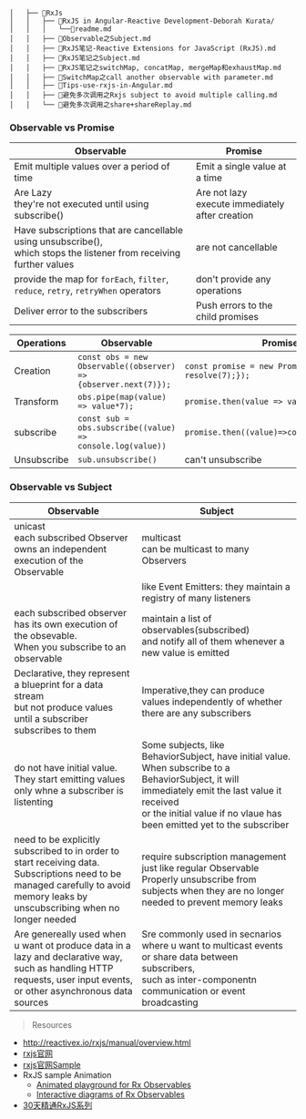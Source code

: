```
│   ├── 📂RxJs
│   │   ├── 📂RxJS in Angular-Reactive Development-Deborah Kurata/
│   │   │   └──📄readme.md
│   │   ├── 📄Observable之Subject.md
│   │   ├── 📄RxJS笔记-Reactive Extensions for JavaScript (RxJS).md
│   │   ├── 📄RxJS笔记之Subject.md
│   │   ├── 📄RxJS笔记之switchMap, concatMap, mergeMap和exhaustMap.md
│   │   ├── 📄SwitchMap之call another observable with parameter.md
│   │   ├── 📄Tips-use-rxjs-in-Angular.md
│   │   ├── 📄避免多次调用之Rxjs subject to avoid multiple calling.md
│   │   └── 📄避免多次调用之share+shareReplay.md
```

### Observable vs Promise

|Observable|Promise|
|---|---|
|Emit multiple values over a period of time|Emit a single value at a time|
|Are Lazy<br>they're not executed until using subscribe()|Are not lazy<br>execute immediately after creation|
|Have subscriptions that are cancellable using unsubscribe(),<br> which stops the listener from receiving further values|are not cancellable|
|provide the map for `forEach`, `filter`, `reduce`, `retry`, `retryWhen` operators|don't provide any operations|
|Deliver error to the subscribers|Push errors to the child promises|

|Operations|Observable|Promise|
|---|---|---|
|Creation|`const obs = new Observable((observer) =>{observer.next(7)});`|`const promise = new Promise(() => { resolve(7);});`|
|Transform|`obs.pipe(map(value) => value*7);`|`promise.then(value => value*7);`|
|subscribe|`const sub = obs.subscribe((value) => console.log(value))`|`promise.then((value)=>console.log(value))`|
|Unsubscribe|`sub.unsubscribe()`|can't unsubscribe|

### Observable vs Subject

|Observable|Subject|
|---|---|
|unicast<br>each subscribed Observer owns an independent execution of the Observable|multicast<br>can be multicast to many Observers|
||like Event Emitters: they maintain a registry of many listeners|
|each subscribed observer has its own execution of the obsevable.<br>When you subscribe to an observable|maintain a list of observables(subscribed) <br> and notify all of them whenever a new value is emitted|
|Declarative, they represent a blueprint for a data stream<br>but not produce values until a subscriber subscribes to them|Imperative,they can produce values independently of whether there are any subscribers|
|do not have initial value.<br>They start emitting values only whne a subscriber is listenting|Some subjects, like BehaviorSubject, have initial value.<br>When subscribe to a BehaviorSubject, it will immediately emit the last value it received <br>or the initial value if no vlaue has been emitted yet to the subscriber|
|need to be explicitly subscribed to in order to start receiving data.<br>Subscriptions need to be managed carefully to avoid memory leaks by unscubscribing when no longer needed|require subscription management just like regular Observable<br>Properly unsubscribe from subjects when they are no longer needed to prevent memory leaks|
|Are genereally used when u want ot produce data in a lazy and declarative way, <br>such as handling HTTP requests, user input events, or other asynchronous data sources|Sre commonly used in secnarios where u want to multicast events or share data between subscribers,<br>such as inter-componentn communication or event broadcasting|

> Resources

- http://reactivex.io/rxjs/manual/overview.html
- [rxjs官网](https://rxjs-dev.firebaseapp.com/)
- [rxjs官网Sample](https://github.com/Reactive-Extensions/RxJS/tree/master/examples)
- RxJS sample Animation
  - [Animated playground for Rx Observables](https://rxviz.com/)
  - [Interactive diagrams of Rx Observables](https://rxmarbles.com/)
- [30天精通RxJS系列](https://ithelp.ithome.com.tw/articles/10188387)
